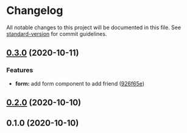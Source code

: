 # Changelog

All notable changes to this project will be documented in this file. See [standard-version](https://github.com/conventional-changelog/standard-version) for commit guidelines.

## [0.3.0](https://github.com/dharmik0810/friend-list/compare/v0.2.0...v0.3.0) (2020-10-11)


### Features

* **form:** add form component to add friend ([926f65e](https://github.com/dharmik0810/friend-list/commit/926f65e75600021aa4f98f021bb2e85108e8f67d))

## [0.2.0](https://github.com/dharmik0810/friend-list/compare/v0.1.0...v0.2.0) (2020-10-10)

## 0.1.0 (2020-10-10)
